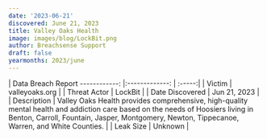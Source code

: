 ```yaml
---
date: '2023-06-21'
discovered: June 21, 2023
title: Valley Oaks Health
image: images/blog/LockBit.png
author: Breachsense Support
draft: false
yearmonths: 2023/june
---
```



| Data Breach Report
------------:     |:-------------:    | :-----:|
| Victim      | valleyoaks.org      | 
| Threat Actor      | LockBit      | 
| Date Discovered      | Jun 21, 2023      | 
| Description      | Valley Oaks Health provides comprehensive, high-quality mental health and addiction care based on the needs of Hoosiers living in Benton, Carroll, Fountain, Jasper, Montgomery, Newton, Tippecanoe, Warren, and White Counties.      | 
| Leak Size      | Unknown      | 

